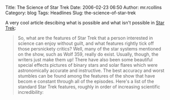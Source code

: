 Title: The Science of Star Trek
Date: 2006-02-23 06:50
Author: mr.rcollins
Category: blog
Tags: Headlines
Slug: the-science-of-star-trek

A very cool article descibing what is possible and what isn't possible
in [Star Trek][]:

> So, what are the features of Star Trek that a person interested in
> science can enjoy without guilt, and what features rightly tick off
> those persnickety critics? Well, many of the star systems mentioned on
> the show, such as Wolf 359, really do exist. Usually, though, the
> writers just make them up! There have also been some beautiful special
> effects pictures of binary stars and solar flares which were
> astronomically accurate and instructive. The best accuracy and worst
> stumbles can be found among the features of the show that have becom e
> constant through all of the episodes. Here's a list of the standard
> Star Trek features, roughly in order of increasing scientific
> incredibility:

  [Star Trek]: http://ssdoo.gsfc.nasa.gov/education/just_for_fun/startrek.html
